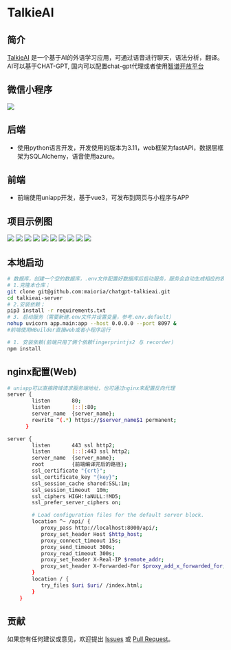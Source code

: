 # TalkieAI

## 简介
[TalkieAI](https://github.com/maioria/chatgpt-talkieai) 是一个基于AI的外语学习应用，可通过语音进行聊天，语法分析，翻译。
AI可以基于CHAT-GPT, 国内可以配置chat-gpt代理或者使用[智谱开放平台](https://open.bigmodel.cn/)

## 微信小程序
![](https://aitake.oss-cn-wulanchabu.aliyuncs.com/9dcce2ab0be473a09e3c4ce28e5d7d05ca848ead92981c14fd1d7601eb7be0f8.jpg)  

## 后端
- 使用python语言开发，开发使用的版本为3.11，web框架为fastAPI，数据层框架为SQLAlchemy，语音使用azure。
## 前端
- 前端使用uniapp开发，基于vue3，可发布到网页与小程序与APP

## 项目示例图
![](https://qiniu.prejade.com/1597936949107363840/talkie/example_2.0/login.jpg)
![](https://qiniu.prejade.com/1597936949107363840/talkie/example_2.0/switch-roles.jpg)
![](https://qiniu.prejade.com/1597936949107363840/talkie/example_2.0/index.jpg)
![](https://qiniu.prejade.com/1597936949107363840/talkie/example_2.0/topic-detail.jpg)
![](https://qiniu.prejade.com/1597936949107363840/talkie/example_2.0/chat.jpg)
![](https://qiniu.prejade.com/1597936949107363840/talkie/example_2.0/chat-settings.jpg)
![](https://qiniu.prejade.com/1597936949107363840/talkie/example_2.0/chat-prompt.jpg)
![](https://qiniu.prejade.com/1597936949107363840/talkie/example_2.0/pronunciation.jpg)
![](https://qiniu.prejade.com/1597936949107363840/talkie/example_2.0/select-language.jpg)
![](https://qiniu.prejade.com/1597936949107363840/talkie/example_2.0/my.jpg)
## 本地启动
```bash
# 数据库，创建一个空的数据库，.env文件配置好数据库后启动服务，服务会自动生成相应的表，并且加载默认数据
# 1.克隆本仓库；
git clone git@github.com:maioria/chatgpt-talkieai.git
cd talkieai-server
# 2.安装依赖；
pip3 install -r requirements.txt
# 3. 启动服务（需要新建.env文件并设置变量，参考.env.default）
nohup uvicorn app.main:app --host 0.0.0.0 --port 8097 &
#前端使用HBuilder直接web或者小程序运行

# 1. 安装依赖(前端只用了俩个依赖fingerprintjs2 与 recorder)
npm install
```

## nginx配置(Web)
```bash
# uniapp可以直接跨域请求服务端地址，也可通过nginx来配置反向代理
server {
        listen       80;
        listen       [::]:80;
        server_name  {server_name};
        rewrite ^(.*) https://$server_name$1 permanent;
      }

server {
        listen       443 ssl http2;
        listen       [::]:443 ssl http2;
        server_name  {server_name};
        root         {前端编译完后的路径};
        ssl_certificate "{crt}";
        ssl_certificate_key "{key}";
        ssl_session_cache shared:SSL:1m;
        ssl_session_timeout  10m;
        ssl_ciphers HIGH:!aNULL:!MD5;
        ssl_prefer_server_ciphers on;

        # Load configuration files for the default server block.
        location ^~ /api/ {
           proxy_pass http://localhost:8000/api/;
           proxy_set_header Host $http_host;
           proxy_connect_timeout 15s;
           proxy_send_timeout 300s;
           proxy_read_timeout 300s;
           proxy_set_header X-Real-IP $remote_addr;
           proxy_set_header X-Forwarded-For $proxy_add_x_forwarded_for;
        }
        location / {
           try_files $uri $uri/ /index.html;
        }
    }
```

## 贡献
如果您有任何建议或意见，欢迎提出 [Issues](https://github.com/maioria/chatgpt-talkieai/issues) 或 [ Pull Request](https://github.com/maioria/chatgpt-talkieai/pulls)。
